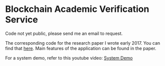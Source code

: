 # Blockchain Academic Verification Service
Code not yet public, please send me an email to request.

The corresponding code for the research paper I wrote early 2017. You can find that [here](https://github.com/blmalone/Papers-and-Resume/blob/master/Dissertation_Blaine%20Malone.pdf).
Main features of the application can be found in the paper.


For a system demo, refer to this youtube video: [System Demo](https://www.youtube.com/watch?v=3-YWdP2X6pw)
